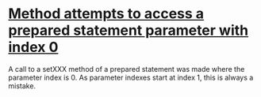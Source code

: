 # [Method attempts to access a prepared statement parameter with index 0](https://spotbugs.readthedocs.io/en/latest/bugDescriptions.html#SQL_BAD_PREPARED_STATEMENT_ACCESS)

 A call to a setXXX method of a prepared statement was made where the
parameter index is 0\. As parameter indexes start at index 1, this is always a mistake.